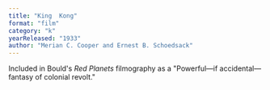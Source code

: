 ```yaml
---
title: "King  Kong"
format: "film"
category: "k"
yearReleased: "1933"
author: "Merian C. Cooper and Ernest B. Schoedsack"
---
```

Included in Bould's  _Red Planets_ filmography as a "Powerful—if accidental—fantasy of colonial  revolt."
 
